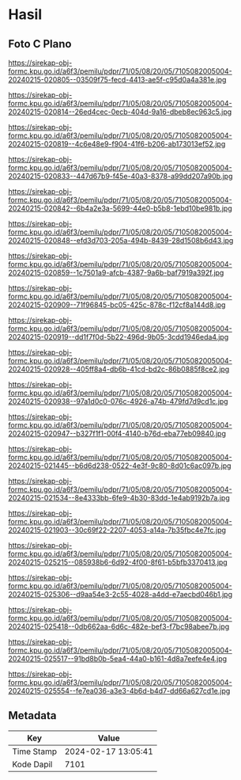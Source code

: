 # Hasil

## Foto C Plano

https://sirekap-obj-formc.kpu.go.id/a6f3/pemilu/pdpr/71/05/08/20/05/7105082005004-20240215-020805--03509f75-fecd-4413-ae5f-c95d0a4a381e.jpg

https://sirekap-obj-formc.kpu.go.id/a6f3/pemilu/pdpr/71/05/08/20/05/7105082005004-20240215-020814--26ed4cec-0ecb-404d-9a16-dbeb8ec963c5.jpg

https://sirekap-obj-formc.kpu.go.id/a6f3/pemilu/pdpr/71/05/08/20/05/7105082005004-20240215-020819--4c6e48e9-f904-41f6-b206-ab173013ef52.jpg

https://sirekap-obj-formc.kpu.go.id/a6f3/pemilu/pdpr/71/05/08/20/05/7105082005004-20240215-020833--447d67b9-f45e-40a3-8378-a99dd207a90b.jpg

https://sirekap-obj-formc.kpu.go.id/a6f3/pemilu/pdpr/71/05/08/20/05/7105082005004-20240215-020842--6b4a2e3a-5699-44e0-b5b8-1ebd10be981b.jpg

https://sirekap-obj-formc.kpu.go.id/a6f3/pemilu/pdpr/71/05/08/20/05/7105082005004-20240215-020848--efd3d703-205a-494b-8439-28d1508b6d43.jpg

https://sirekap-obj-formc.kpu.go.id/a6f3/pemilu/pdpr/71/05/08/20/05/7105082005004-20240215-020859--1c7501a9-afcb-4387-9a6b-baf7919a392f.jpg

https://sirekap-obj-formc.kpu.go.id/a6f3/pemilu/pdpr/71/05/08/20/05/7105082005004-20240215-020909--71f96845-bc05-425c-878c-f12cf8a144d8.jpg

https://sirekap-obj-formc.kpu.go.id/a6f3/pemilu/pdpr/71/05/08/20/05/7105082005004-20240215-020919--dd1f7f0d-5b22-496d-9b05-3cdd1946eda4.jpg

https://sirekap-obj-formc.kpu.go.id/a6f3/pemilu/pdpr/71/05/08/20/05/7105082005004-20240215-020928--405ff8a4-db6b-41cd-bd2c-86b0885f8ce2.jpg

https://sirekap-obj-formc.kpu.go.id/a6f3/pemilu/pdpr/71/05/08/20/05/7105082005004-20240215-020938--97a1d0c0-076c-4926-a74b-479fd7d9cd1c.jpg

https://sirekap-obj-formc.kpu.go.id/a6f3/pemilu/pdpr/71/05/08/20/05/7105082005004-20240215-020947--b327f1f1-00f4-4140-b76d-eba77eb09840.jpg

https://sirekap-obj-formc.kpu.go.id/a6f3/pemilu/pdpr/71/05/08/20/05/7105082005004-20240215-021445--b6d6d238-0522-4e3f-9c80-8d01c6ac097b.jpg

https://sirekap-obj-formc.kpu.go.id/a6f3/pemilu/pdpr/71/05/08/20/05/7105082005004-20240215-021534--8e4333bb-6fe9-4b30-83dd-1e4ab9192b7a.jpg

https://sirekap-obj-formc.kpu.go.id/a6f3/pemilu/pdpr/71/05/08/20/05/7105082005004-20240215-021903--30c69f22-2207-4053-a14a-7b35fbc4e7fc.jpg

https://sirekap-obj-formc.kpu.go.id/a6f3/pemilu/pdpr/71/05/08/20/05/7105082005004-20240215-025215--085938b6-6d92-4f00-8f61-b5bfb3370413.jpg

https://sirekap-obj-formc.kpu.go.id/a6f3/pemilu/pdpr/71/05/08/20/05/7105082005004-20240215-025306--d9aa54e3-2c55-4028-a4dd-e7aecbd046b1.jpg

https://sirekap-obj-formc.kpu.go.id/a6f3/pemilu/pdpr/71/05/08/20/05/7105082005004-20240215-025418--0db662aa-6d6c-482e-bef3-f7bc98abee7b.jpg

https://sirekap-obj-formc.kpu.go.id/a6f3/pemilu/pdpr/71/05/08/20/05/7105082005004-20240215-025517--91bd8b0b-5ea4-44a0-b161-4d8a7eefe4e4.jpg

https://sirekap-obj-formc.kpu.go.id/a6f3/pemilu/pdpr/71/05/08/20/05/7105082005004-20240215-025554--fe7ea036-a3e3-4b6d-b4d7-dd66a627cd1e.jpg


## Metadata

| Key        | Value               |
| ---------- | ------------------- |
| Time Stamp | 2024-02-17 13:05:41 |
| Kode Dapil | 7101                |



